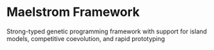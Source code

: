 # Maelstrom Framework
Strong-typed genetic programming framework with support for island models, competitive coevolution, and rapid prototyping
